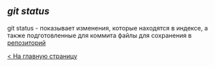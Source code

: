 ## ***git status***

git status - показывает изменения, которые находятся в индексе, а также подготовленные для коммита файлы для сохранения в [репозиторий](repository.md)

[< На главную страницу](readme.md)